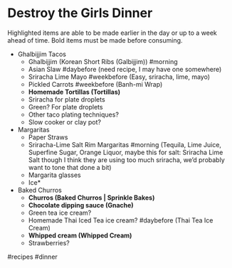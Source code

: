 # Destroy the Girls Dinner
Highlighted items are able to be made earlier in the day or up to a week ahead of time. Bold items must be made before consuming.

* Ghalbijjim Tacos
	* Ghalbijjim (Korean Short Ribs (Galbijjim)) #morning
	* Asian Slaw #daybefore (need recipe, I may have one somewhere)
	* Sriracha Lime Mayo #weekbefore (Easy, sriracha, lime, mayo)
	* Pickled Carrots #weekbefore (Banh-mi Wrap)
	* **Homemade Tortillas (Tortillas)**
	* Sriracha for plate droplets
	* Green? For plate droplets
	* Other taco plating techniques?
	* Slow cooker or clay pot?
* Margaritas
	* Paper Straws
	* Sriracha-Lime Salt Rim Margaritas #morning (Tequila, Lime Juice, Superfine Sugar, Orange  Liquor, maybe this for salt: Sriracha Lime Salt though I think they are using too much sriracha, we’d probably want to tone that done a bit)
	* Margarita glasses
	* Ice*
* Baked Churros
	* **Churros (Baked Churros | Sprinkle Bakes)**
	* **Chocolate dipping sauce (Gnache)**
	* Green tea ice cream?
	* Homemade Thai Iced Tea ice cream? #daybefore (Thai Tea Ice Cream)
	* **Whipped cream (Whipped Cream)**
	* Strawberries?

#recipes #dinner	
